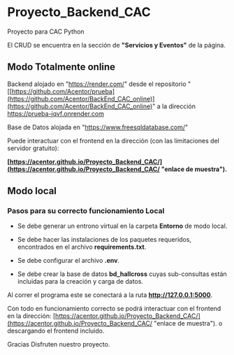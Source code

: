 # Proyecto_Backend_CAC
Proyecto para CAC Python

El CRUD se encuentra en la sección de **"Servicios y Eventos"** de la página.

## Modo Totalmente online ##
Backend alojado en "https://render.com/" desde el repositorio "[[https://github.com/Acentor/prueba](https://github.com/Acentor/BackEnd_CAC_online)](https://github.com/Acentor/BackEnd_CAC_online)" a la dirección https://prueba-jqvf.onrender.com

Base de Datos alojada en "https://www.freesqldatabase.com/"

Puede interactuar con el frontend en la dirección (con las limitaciones del servidor gratuito):

**[https://acentor.github.io/Proyecto_Backend_CAC/](https://acentor.github.io/Proyecto_Backend_CAC/ "enlace de muestra").**



## Modo local ##
### Pasos para su correcto funcionamiento Local ###

- Se debe generar un entrono virtual en la carpeta **Entorno** de modo local.

- Se debe hacer las instalaciones de los paquetes requeridos, encontrados en el archivo **requirements.txt**.

- Se debe configurar el archivo **.env**.

- Se debe crear la base de datos **bd_hallcross** cuyas sub-consultas están incluidas para la creación y carga de datos.

Al correr el programa este se conectará a la ruta **http://127.0.0.1:5000**.

Con todo en funcionamiento correcto se podrá interactuar con el frontend en la dirección:
[https://acentor.github.io/Proyecto_Backend_CAC/](https://acentor.github.io/Proyecto_Backend_CAC/ "enlace de muestra").
o descargando el frontend incluido.


Gracias
Disfruten nuestro proyecto.
